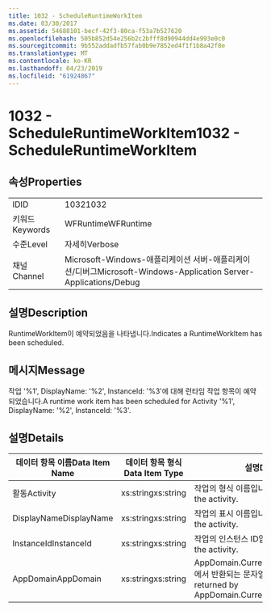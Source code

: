 ```yaml
---
title: 1032 - ScheduleRuntimeWorkItem
ms.date: 03/30/2017
ms.assetid: 54688101-becf-42f3-80ca-f53a7b527620
ms.openlocfilehash: 505b852d54e256b2c2bfff8d90944dd4e993e0c0
ms.sourcegitcommit: 9b552addadfb57fab0b9e7852ed4f1f1b8a42f8e
ms.translationtype: MT
ms.contentlocale: ko-KR
ms.lasthandoff: 04/23/2019
ms.locfileid: "61924867"
---
```

# <a name="1032---scheduleruntimeworkitem"></a><span data-ttu-id="3abe0-102">1032 - ScheduleRuntimeWorkItem</span><span class="sxs-lookup"><span data-stu-id="3abe0-102">1032 - ScheduleRuntimeWorkItem</span></span>
## <a name="properties"></a><span data-ttu-id="3abe0-103">속성</span><span class="sxs-lookup"><span data-stu-id="3abe0-103">Properties</span></span>  
  
|||  
|-|-|  
|<span data-ttu-id="3abe0-104">ID</span><span class="sxs-lookup"><span data-stu-id="3abe0-104">ID</span></span>|<span data-ttu-id="3abe0-105">1032</span><span class="sxs-lookup"><span data-stu-id="3abe0-105">1032</span></span>|  
|<span data-ttu-id="3abe0-106">키워드</span><span class="sxs-lookup"><span data-stu-id="3abe0-106">Keywords</span></span>|<span data-ttu-id="3abe0-107">WFRuntime</span><span class="sxs-lookup"><span data-stu-id="3abe0-107">WFRuntime</span></span>|  
|<span data-ttu-id="3abe0-108">수준</span><span class="sxs-lookup"><span data-stu-id="3abe0-108">Level</span></span>|<span data-ttu-id="3abe0-109">자세히</span><span class="sxs-lookup"><span data-stu-id="3abe0-109">Verbose</span></span>|  
|<span data-ttu-id="3abe0-110">채널</span><span class="sxs-lookup"><span data-stu-id="3abe0-110">Channel</span></span>|<span data-ttu-id="3abe0-111">Microsoft-Windows-애플리케이션 서버-애플리케이션/디버그</span><span class="sxs-lookup"><span data-stu-id="3abe0-111">Microsoft-Windows-Application Server-Applications/Debug</span></span>|  
  
## <a name="description"></a><span data-ttu-id="3abe0-112">설명</span><span class="sxs-lookup"><span data-stu-id="3abe0-112">Description</span></span>  
 <span data-ttu-id="3abe0-113">RuntimeWorkItem이 예약되었음을 나타냅니다.</span><span class="sxs-lookup"><span data-stu-id="3abe0-113">Indicates a RuntimeWorkItem has been scheduled.</span></span>  
  
## <a name="message"></a><span data-ttu-id="3abe0-114">메시지</span><span class="sxs-lookup"><span data-stu-id="3abe0-114">Message</span></span>  
 <span data-ttu-id="3abe0-115">작업 '%1', DisplayName: '%2', InstanceId: '%3'에 대해 런타임 작업 항목이 예약되었습니다.</span><span class="sxs-lookup"><span data-stu-id="3abe0-115">A runtime work item has been scheduled for Activity '%1', DisplayName: '%2', InstanceId: '%3'.</span></span>  
  
## <a name="details"></a><span data-ttu-id="3abe0-116">설명</span><span class="sxs-lookup"><span data-stu-id="3abe0-116">Details</span></span>  
  
|<span data-ttu-id="3abe0-117">데이터 항목 이름</span><span class="sxs-lookup"><span data-stu-id="3abe0-117">Data Item Name</span></span>|<span data-ttu-id="3abe0-118">데이터 항목 형식</span><span class="sxs-lookup"><span data-stu-id="3abe0-118">Data Item Type</span></span>|<span data-ttu-id="3abe0-119">설명</span><span class="sxs-lookup"><span data-stu-id="3abe0-119">Description</span></span>|  
|--------------------|--------------------|-----------------|  
|<span data-ttu-id="3abe0-120">활동</span><span class="sxs-lookup"><span data-stu-id="3abe0-120">Activity</span></span>|<span data-ttu-id="3abe0-121">xs:string</span><span class="sxs-lookup"><span data-stu-id="3abe0-121">xs:string</span></span>|<span data-ttu-id="3abe0-122">작업의 형식 이름입니다.</span><span class="sxs-lookup"><span data-stu-id="3abe0-122">The type name of the activity.</span></span>|  
|<span data-ttu-id="3abe0-123">DisplayName</span><span class="sxs-lookup"><span data-stu-id="3abe0-123">DisplayName</span></span>|<span data-ttu-id="3abe0-124">xs:string</span><span class="sxs-lookup"><span data-stu-id="3abe0-124">xs:string</span></span>|<span data-ttu-id="3abe0-125">작업의 표시 이름입니다.</span><span class="sxs-lookup"><span data-stu-id="3abe0-125">The display name of the activity.</span></span>|  
|<span data-ttu-id="3abe0-126">InstanceId</span><span class="sxs-lookup"><span data-stu-id="3abe0-126">InstanceId</span></span>|<span data-ttu-id="3abe0-127">xs:string</span><span class="sxs-lookup"><span data-stu-id="3abe0-127">xs:string</span></span>|<span data-ttu-id="3abe0-128">작업의 인스턴스 ID입니다.</span><span class="sxs-lookup"><span data-stu-id="3abe0-128">The instance id of the activity.</span></span>|  
|<span data-ttu-id="3abe0-129">AppDomain</span><span class="sxs-lookup"><span data-stu-id="3abe0-129">AppDomain</span></span>|<span data-ttu-id="3abe0-130">xs:string</span><span class="sxs-lookup"><span data-stu-id="3abe0-130">xs:string</span></span>|<span data-ttu-id="3abe0-131">AppDomain.CurrentDomain.FriendlyName에서 반환되는 문자열입니다.</span><span class="sxs-lookup"><span data-stu-id="3abe0-131">The string returned by AppDomain.CurrentDomain.FriendlyName.</span></span>|
